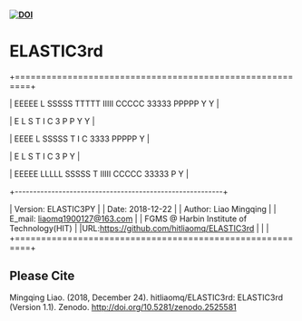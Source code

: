 #### [![DOI](https://zenodo.org/badge/162978272.svg)](https://zenodo.org/badge/latestdoi/162978272)

# ELASTIC3rd



+=========================================================+

|  EEEEE L     SSSSS TTTTT IIIII CCCCC 33333 PPPPP Y   Y  |

|  E     L     S       T     I   C         3 P   P  Y Y   |

|  EEEE  L     SSSSS   T     I   C      3333 PPPPP   Y    |

|  E     L         S   T     I   C         3 P       Y    |

|  EEEEE LLLLL SSSSS   T   IIIII CCCCC 33333 P       Y    |

+---------------------------------------------------------+

|           Version: ELASTIC3PY                           |
|              Date: 2018-12-22                           |
|            Author: Liao Mingqing                        |
|            E_mail: liaomq1900127@163.com                |
|   FGMS @ Harbin Institute of Technology(HIT)            |
|URL:https://github.com/hitliaomq/ELASTIC3rd      |
|                                           |
+=========================================================+



## Please Cite

Mingqing Liao. (2018, December 24). hitliaomq/ELASTIC3rd: ELASTIC3rd (Version 1.1). Zenodo. http://doi.org/10.5281/zenodo.2525581 